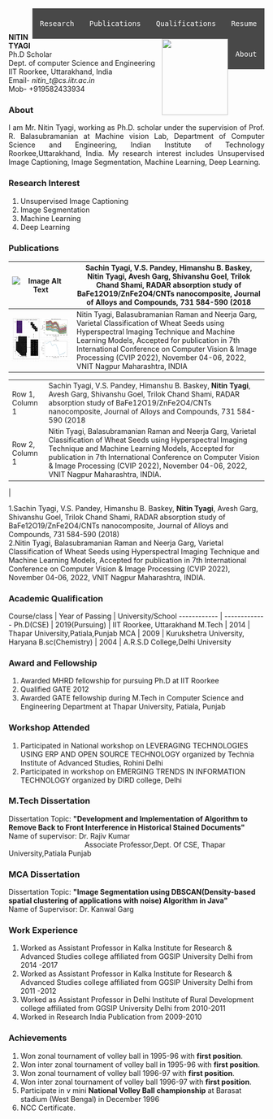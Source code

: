 <div>
  <a href="https://github.com/nitintyagi007-iitr/nitintyagi007-iitr.github.io/blob/gh-pages/nitin%20new.pdf" class="ui-btn ui-shadow ui-corner-all ui-btn-inline ui-mini" style="float:right"><pre>Resume</pre></a>
  <a href="#Academic_Qualification" class="ui-btn ui-shadow ui-corner-all ui-btn-inline ui-mini" style="float:right"><pre>Qualifications</pre></a>
  <a href="#Publications" class="ui-btn ui-shadow ui-corner-all ui-btn-inline ui-mini" style="float:right"><pre>Publications</pre></a>
  <a href="#Research_Interest" class="ui-btn ui-shadow ui-corner-all ui-btn-inline ui-mini" style="float:right"><pre>Research</pre></a>
  <a href="#About" class="ui-btn ui-shadow ui-corner-all ui-btn-inline ui-mini" style="float:right"><pre>About</pre></a>
 </div>
<html>
<head>
<style>
img {
float: right;
}
div {
  text-align: justify;
  text-justify: inter-word;
}
  a:link, a:visited {
  background-color: #484848;
  color: white;
  padding: 8px 15px;
  text-align: center;
  text-decoration: none;
  <!--display: inline-block;-->
}
  a:hover, a:active {
  background-color: Gold;
}
</style>
</head>
<body>
<p><img src="https://balarsgroup.github.io/Machine%20Vision%20Lab,%20IITR_files/20Nitin.jpg" width="130" height="150" />
<br/><br/><b>NITIN TYAGI</b><br/>
Ph.D Scholar<br/> 
Dept. of computer Science and Engineering<br/>
IIT Roorkee, Uttarakhand, India<br/>
Email- <i>nitin_t@cs.iitr.ac.in</i><br/>
Mob- +919582433934<br/>
</p>

<a id="About"></a><h3><b>About</b></h3>
<div>I am Mr. Nitin Tyagi, working as Ph.D. scholar under the supervision of Prof. R. Balasubramanian at Machine vision Lab, Department of Computer Science and Engineering, Indian Institute of Technology Roorkee,Uttarakhand, India. My research interest includes Unsupervised Image Captioning, Image Segmentation, Machine Learning, Deep Learning.</div>
<a id="Research_Interest"></a><h3><b>Research Interest</b></h3>
<ol>
  <li>Unsupervised Image Captioning</li>
  <li>Image Segmentation</li>
  <li> Machine Learning</li>
  <li> Deep Learning</li>
</ol> 

<a id="Publications"></a><h3><b>Publications</b></h3>
  
  | ![Image Alt Text]([image_file_path.jpg](https://github.com/nitintyagi007-iitr/nitintyagi007-iitr.github.io/blob/gh-pages/sachin_alloy.jpg)) | Sachin Tyagi, V.S. Pandey, Himanshu B. Baskey, <b>Nitin Tyagi</b>, Avesh Garg, Shivanshu Goel, Trilok Chand Shami, RADAR absorption study of BaFe12O19/ZnFe2O4/CNTs nanocomposite, Journal of Alloys and Compounds, 731 584-590 (2018 |
| --- | --- |
| ![Another Image Alt Text](https://github.com/nitintyagi007-iitr/nitintyagi007-iitr.github.io/blob/gh-pages/CVIP.jpg) |  Nitin Tyagi, Balasubramanian Raman and Neerja Garg, Varietal Classification of Wheat Seeds using Hyperspectral Imaging Technique and Machine Learning Models, Accepted for publication in 7th International Conference on Computer Vision & Image Processing (CVIP 2022), November 04-06, 2022, VNIT Nagpur Maharashtra, INDIA |
  
|          |          |
|----------|----------|
| Row 1, Column 1 | Sachin Tyagi, V.S. Pandey, Himanshu B. Baskey, <b>Nitin Tyagi</b>, Avesh Garg, Shivanshu Goel, Trilok Chand Shami, RADAR absorption study of BaFe12O19/ZnFe2O4/CNTs nanocomposite, Journal of Alloys and Compounds, 731 584-590 (2018 | 
| Row 2, Column 1 | Nitin Tyagi, Balasubramanian Raman and Neerja Garg, Varietal Classification of Wheat Seeds using Hyperspectral Imaging Technique and Machine Learning Models, Accepted for publication in 7th International Conference on Computer Vision & Image Processing (CVIP 2022), November 04-06, 2022, VNIT Nagpur Maharashtra, INDIA.
|
 
  
  
  
 1.Sachin Tyagi, V.S. Pandey, Himanshu B. Baskey, <b>Nitin Tyagi</b>, Avesh Garg, Shivanshu Goel, Trilok Chand Shami, RADAR absorption study of BaFe12O19/ZnFe2O4/CNTs nanocomposite, Journal of Alloys and Compounds, 731 584-590 (2018)<br/>
2.Nitin Tyagi, Balasubramanian Raman and Neerja Garg, Varietal Classification of Wheat Seeds using Hyperspectral Imaging Technique and Machine Learning Models, Accepted for publication in 7th International Conference on Computer Vision & Image Processing (CVIP 2022), November 04-06, 2022, VNIT Nagpur Maharashtra, INDIA.

<a id="Academic_Qualification"></a><h3><b>Academic Qualification</b></h3>
</body>
</html>

Course/class |  Year of Passing | University/School
------------ | -------------
Ph.D(CSE) | 2019(Pursuing) | IIT Roorkee, Uttarakhand
M.Tech | 2014 | Thapar University,Patiala,Punjab
MCA | 2009 | Kurukshetra University, Haryana
B.sc(Chemistry) | 2004 | A.R.S.D College,Delhi University

### Award and Fellowship
1. Awarded MHRD fellowship for pursuing Ph.D at IIT Roorkee
2. Qualified GATE 2012
3. Awarded GATE fellowship during M.Tech in Computer Science and Engineering Department at Thapar University, Patiala, Punjab

### Workshop Attended
1. Participated in National workshop on LEVERAGING TECHNOLOGIES USING ERP AND OPEN SOURCE TECHNOLOGY organized by Technia Institute of Advanced Studies, Rohini Delhi
2. Participated in workshop on EMERGING TRENDS IN INFORMATION TECHNOLOGY organized by DIRD college, Delhi

### M.Tech Dissertation
Dissertation Topic: **"Development and Implementation of Algorithm to Remove Back to Front Interference in Historical Stained Documents"**<br/>
Name of supervisor:  Dr. Rajiv Kumar<br/>
&nbsp;&nbsp;&nbsp;&nbsp;&nbsp;&nbsp;&nbsp;&nbsp;&nbsp;&nbsp;&nbsp;&nbsp;&nbsp;&nbsp;&nbsp;&nbsp;&nbsp;&nbsp;&nbsp;&nbsp;&nbsp;&nbsp;&nbsp;&nbsp;&nbsp;&nbsp;&nbsp;&nbsp;&nbsp;&nbsp;&nbsp;&nbsp;&nbsp;&nbsp;&nbsp;&nbsp;&nbsp;&nbsp;Associate Professor,Dept. Of CSE, Thapar University,Patiala Punjab

### MCA Dissertation
Dissertation Topic: **"Image Segmentation using DBSCAN(Density-based spatial clustering of applications with noise) Algorithm in Java"**<br/>
Name of Supervisor: Dr. Kanwal Garg

### Work Experience
1. Worked as Assistant Professor in Kalka Institute for Research & Advanced Studies college affiliated from GGSIP University Delhi from 2014 -2017
2. Worked as Assistant Professor in Kalka Institute for Research & Advanced Studies college affiliated from GGSIP University Delhi from 2011 -2012
3. Worked as Assistant Professor in Delhi Institute of Rural Development college affiliated from GGSIP University Delhi from 2010-2011
4. Worked in Research India Publication from 2009-2010

### Achievements
1. Won zonal tournament of volley ball in 1995-96 with **first position**.
2. Won inter zonal tournament of volley ball in 1995-96 with **first position**.
3. Won zonal tournament of volley ball 1996-97 with **first position**.
4. Won inter zonal tournament of volley ball 1996-97 with **first position**.
5. Participate in v mini **National Volley Ball championship** at Barasat stadium (West Bengal) in December 1996
6. NCC Certificate.





